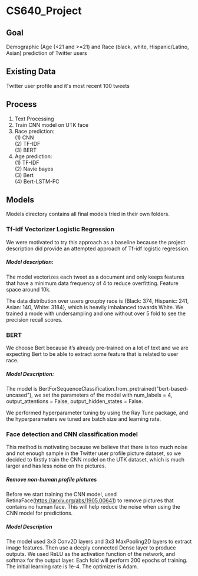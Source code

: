 # CS640_Project
## Goal
Demographic (Age (<21 and >=21) and Race (black, white, Hispanic/Latino, Asian) prediction of Twitter users
## Existing Data
Twitter user profile and it's most recent 100 tweets
## Process
1. Text Processing
2. Train CNN model on UTK face
3. Race prediction:<br />
(1) CNN<br />
(2) TF-IDF<br />
(3) BERT<br />
4. Age prediction:<br />
(1) TF-IDF<br />
(2) Navie bayes<br />
(3) Bert<br />
(4) Bert-LSTM-FC<br />
## Models
Models directory contains all final models tried in their own folders.
### Tf-idf Vectorizer Logistic Regression
We were motivated to try this approach as a baseline because the project description did provide an attempted approach of Tf-idf logistic regression. 
##### Model description:
The model vectorizes each tweet as a document and only keeps features that have a minimum data frequency of 4 to reduce overfitting. Feature space around 10k. 

The data distribution over users groupby race is {Black: 374, Hispanic: 241, Asian: 140, White: 3184}, which is heavily imbalanced towards White. We trained a mode with undersampling and one without over 5 fold to see the precision recall scores. 
### BERT
We choose Bert because it’s already pre-trained on a lot of text and we are expecting Bert to be able to extract some feature that is related to user race.
##### Model Description:
The model is BertForSequenceClassification.from_pretrained("bert-based-uncased"), we set the parameters of the model with num_labels = 4, output_attentions = False, output_hidden_states = False.

We performed hyperparameter tuning by using the Ray Tune package, and the hyperparameters we tuned are batch size and learning rate.

### Face detection and CNN classification model
This method is motivating because we believe that there is too much noise and not enough sample in the Twitter user profile picture dataset, so we decided to firstly train the CNN model on the UTK dataset, which is much larger and has less noise on the pictures.
##### Remove non-human profile pictures
Before we start training the CNN model, used RetinaFace(https://arxiv.org/abs/1905.00641)
to remove pictures that contains no human face. This will help reduce the noise when using the CNN model for predictions.
##### Model Description
The model used 3x3 Conv2D layers and 3x3 MaxPooling2D layers to extract image features. Then use a deeply connected Dense layer to produce outputs. We used ReLU as the activation function of the network, and softmax for the output layer. Each fold will perform 200 epochs of training. The initial learning rate is 1e-4. The optimizer is Adam.



